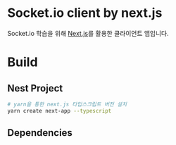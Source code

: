 # Socket.io client by next.js

Socket.io 학습을 위해 [Next.js](https://nextjs.org/)를 활용한 클라이언트 앱입니다.

# Build

## Nest Project

```sh
# yarn을 통한 next.js 타입스크립트 버전 설치
yarn create next-app --typescript
```

## Dependencies

```sh

```
